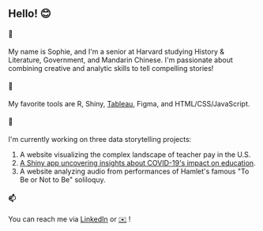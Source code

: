 ## Hello! 😊

#### 📝
My name is Sophie, and I'm a senior at Harvard studying History & Literature, Government, and Mandarin Chinese. I'm passionate about combining creative and analytic skills to tell compelling stories!

#### 🧰 
My favorite tools are R, Shiny, [Tableau](https://public.tableau.com/profile/sophie.bauder#!/), Figma, and HTML/CSS/JavaScript.

#### 🌱  
I'm currently working on three data storytelling projects: 
1. A website visualizing the complex landscape of teacher pay in the U.S.
2. [A Shiny app uncovering insights about COVID-19's impact on education](https://sophie-bauder.shinyapps.io/final_project/).
3. A website analyzing audio from performances of Hamlet's famous "To Be or Not to Be" soliloquy.

#### 📫  
You can reach me via [LinkedIn](https://www.linkedin.com/in/sophie-bauder/) or [✉️](sophiebauder@college.harvard.edu) !
